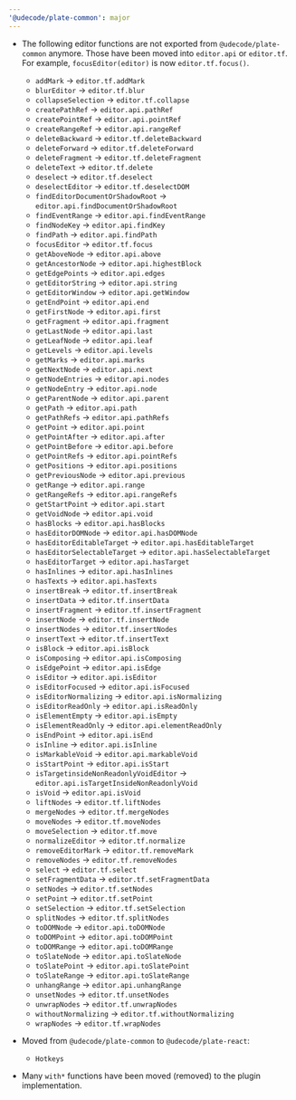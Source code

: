 ```yaml
---
'@udecode/plate-common': major
---
```


- The following editor functions are not exported from `@udecode/plate-common` anymore. Those have been moved into `editor.api` or `editor.tf`. For example, `focusEditor(editor)` is now `editor.tf.focus()`.

  - `addMark` -> `editor.tf.addMark`
  - `blurEditor` -> `editor.tf.blur`
  - `collapseSelection` -> `editor.tf.collapse`
  - `createPathRef` -> `editor.api.pathRef`
  - `createPointRef` -> `editor.api.pointRef`
  - `createRangeRef` -> `editor.api.rangeRef`
  - `deleteBackward` -> `editor.tf.deleteBackward`
  - `deleteForward` -> `editor.tf.deleteForward`
  - `deleteFragment` -> `editor.tf.deleteFragment`
  - `deleteText` -> `editor.tf.delete`
  - `deselect` -> `editor.tf.deselect`
  - `deselectEditor` -> `editor.tf.deselectDOM`
  - `findEditorDocumentOrShadowRoot` -> `editor.api.findDocumentOrShadowRoot`
  - `findEventRange` -> `editor.api.findEventRange`
  - `findNodeKey` -> `editor.api.findKey`
  - `findPath` -> `editor.api.findPath`
  - `focusEditor` -> `editor.tf.focus`
  - `getAboveNode` -> `editor.api.above`
  - `getAncestorNode` -> `editor.api.highestBlock`
  - `getEdgePoints` -> `editor.api.edges`
  - `getEditorString` -> `editor.api.string`
  - `getEditorWindow` -> `editor.api.getWindow`
  - `getEndPoint` -> `editor.api.end`
  - `getFirstNode` -> `editor.api.first`
  - `getFragment` -> `editor.api.fragment`
  - `getLastNode` -> `editor.api.last`
  - `getLeafNode` -> `editor.api.leaf`
  - `getLevels` -> `editor.api.levels`
  - `getMarks` -> `editor.api.marks`
  - `getNextNode` -> `editor.api.next`
  - `getNodeEntries` -> `editor.api.nodes`
  - `getNodeEntry` -> `editor.api.node`
  - `getParentNode` -> `editor.api.parent`
  - `getPath` -> `editor.api.path`
  - `getPathRefs` -> `editor.api.pathRefs`
  - `getPoint` -> `editor.api.point`
  - `getPointAfter` -> `editor.api.after`
  - `getPointBefore` -> `editor.api.before`
  - `getPointRefs` -> `editor.api.pointRefs`
  - `getPositions` -> `editor.api.positions`
  - `getPreviousNode` -> `editor.api.previous`
  - `getRange` -> `editor.api.range`
  - `getRangeRefs` -> `editor.api.rangeRefs`
  - `getStartPoint` -> `editor.api.start`
  - `getVoidNode` -> `editor.api.void`
  - `hasBlocks` -> `editor.api.hasBlocks`
  - `hasEditorDOMNode` -> `editor.api.hasDOMNode`
  - `hasEditorEditableTarget` -> `editor.api.hasEditableTarget`
  - `hasEditorSelectableTarget` -> `editor.api.hasSelectableTarget`
  - `hasEditorTarget` -> `editor.api.hasTarget`
  - `hasInlines` -> `editor.api.hasInlines`
  - `hasTexts` -> `editor.api.hasTexts`
  - `insertBreak` -> `editor.tf.insertBreak`
  - `insertData` -> `editor.tf.insertData`
  - `insertFragment` -> `editor.tf.insertFragment`
  - `insertNode` -> `editor.tf.insertNode`
  - `insertNodes` -> `editor.tf.insertNodes`
  - `insertText` -> `editor.tf.insertText`
  - `isBlock` -> `editor.api.isBlock`
  - `isComposing` -> `editor.api.isComposing`
  - `isEdgePoint` -> `editor.api.isEdge`
  - `isEditor` -> `editor.api.isEditor`
  - `isEditorFocused` -> `editor.api.isFocused`
  - `isEditorNormalizing` -> `editor.api.isNormalizing`
  - `isEditorReadOnly` -> `editor.api.isReadOnly`
  - `isElementEmpty` -> `editor.api.isEmpty`
  - `isElementReadOnly` -> `editor.api.elementReadOnly`
  - `isEndPoint` -> `editor.api.isEnd`
  - `isInline` -> `editor.api.isInline`
  - `isMarkableVoid` -> `editor.api.markableVoid`
  - `isStartPoint` -> `editor.api.isStart`
  - `isTargetinsideNonReadonlyVoidEditor` -> `editor.api.isTargetInsideNonReadonlyVoid`
  - `isVoid` -> `editor.api.isVoid`
  - `liftNodes` -> `editor.tf.liftNodes`
  - `mergeNodes` -> `editor.tf.mergeNodes`
  - `moveNodes` -> `editor.tf.moveNodes`
  - `moveSelection` -> `editor.tf.move`
  - `normalizeEditor` -> `editor.tf.normalize`
  - `removeEditorMark` -> `editor.tf.removeMark`
  - `removeNodes` -> `editor.tf.removeNodes`
  - `select` -> `editor.tf.select`
  - `setFragmentData` -> `editor.tf.setFragmentData`
  - `setNodes` -> `editor.tf.setNodes`
  - `setPoint` -> `editor.tf.setPoint`
  - `setSelection` -> `editor.tf.setSelection`
  - `splitNodes` -> `editor.tf.splitNodes`
  - `toDOMNode` -> `editor.api.toDOMNode`
  - `toDOMPoint` -> `editor.api.toDOMPoint`
  - `toDOMRange` -> `editor.api.toDOMRange`
  - `toSlateNode` -> `editor.api.toSlateNode`
  - `toSlatePoint` -> `editor.api.toSlatePoint`
  - `toSlateRange` -> `editor.api.toSlateRange`
  - `unhangRange` -> `editor.api.unhangRange`
  - `unsetNodes` -> `editor.tf.unsetNodes`
  - `unwrapNodes` -> `editor.tf.unwrapNodes`
  - `withoutNormalizing` -> `editor.tf.withoutNormalizing`
  - `wrapNodes` -> `editor.tf.wrapNodes`

- Moved from `@udecode/plate-common` to `@udecode/plate-react`:

  - `Hotkeys`

- Many `with*` functions have been moved (removed) to the plugin implementation.
